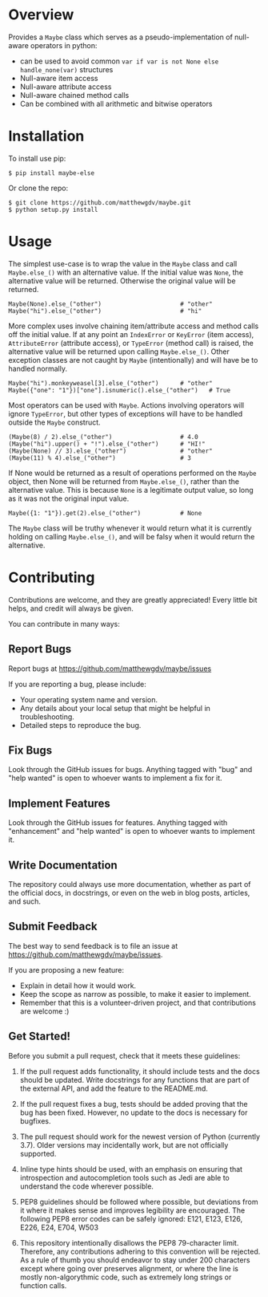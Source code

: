 Overview
====================

Provides a `Maybe` class which serves as a pseudo-implementation of null-aware operators in python:

* can be used to avoid common `var if var is not None else handle_none(var)` structures
* Null-aware item access
* Null-aware attribute access
* Null-aware chained method calls
* Can be combined with all arithmetic and bitwise operators

Installation
====================

To install use pip:

    $ pip install maybe-else


Or clone the repo:

    $ git clone https://github.com/matthewgdv/maybe.git
    $ python setup.py install


Usage
====================

The simplest use-case is to wrap the value in the `Maybe` class and call `Maybe.else_()` with an alternative value. If the initial value was `None`,
the alternative value will be returned. Otherwise the original value will be returned.

    Maybe(None).else_("other")                      # "other"
    Maybe("hi").else_("other")                      # "hi"

More complex uses involve chaining item/attribute access and method calls off the initial value.
If at any point an `IndexError` or `KeyError` (item access), `AttributeError` (attribute access), or `TypeError` (method call) is raised, the alternative value will be returned
upon calling `Maybe.else_()`. Other exception classes are not caught by `Maybe` (intentionally) and will have be to handled normally.

    Maybe("hi").monkeyweasel[3].else_("other")      # "other"
    Maybe({"one": "1"})["one"].isnumeric().else_("other")   # True

Most operators can be used with `Maybe`. Actions involving operators will ignore `TypeError`, but other types of exceptions will have to be handled outside the `Maybe` construct.

    (Maybe(8) / 2).else_("other")                   # 4.0
    (Maybe("hi").upper() + "!").else_("other")      # "HI!"
    (Maybe(None) // 3).else_("other")               # "other"
    (Maybe(11) % 4).else_("other")                  # 3

If None would be returned as a result of operations performed on the `Maybe` object, then None will be returned from `Maybe.else_()`, rather than the alternative value.
This is because `None` is a legitimate output value, so long as it was not the original input value.

    Maybe({1: "1"}).get(2).else_("other")           # None

The `Maybe` class will be truthy whenever it would return what it is currently holding on calling `Maybe.else_()`, and will be falsy when it would return the alternative.

Contributing
====================

Contributions are welcome, and they are greatly appreciated! Every little bit helps, and credit will always be given.

You can contribute in many ways:

Report Bugs
--------------------

Report bugs at https://github.com/matthewgdv/maybe/issues

If you are reporting a bug, please include:

* Your operating system name and version.
* Any details about your local setup that might be helpful in troubleshooting.
* Detailed steps to reproduce the bug.

Fix Bugs
--------------------

Look through the GitHub issues for bugs. Anything tagged with "bug" and "help wanted" is open to whoever wants to implement a fix for it.

Implement Features
--------------------

Look through the GitHub issues for features. Anything tagged with "enhancement" and "help wanted" is open to whoever wants to implement it.

Write Documentation
--------------------

The repository could always use more documentation, whether as part of the official docs, in docstrings, or even on the web in blog posts, articles, and such.

Submit Feedback
--------------------

The best way to send feedback is to file an issue at https://github.com/matthewgdv/maybe/issues.

If you are proposing a new feature:

* Explain in detail how it would work.
* Keep the scope as narrow as possible, to make it easier to implement.
* Remember that this is a volunteer-driven project, and that contributions are welcome :)

Get Started!
--------------------

Before you submit a pull request, check that it meets these guidelines:

1.  If the pull request adds functionality, it should include tests and the docs should be updated. Write docstrings for any functions that are part of the external API, and add
    the feature to the README.md.

2.  If the pull request fixes a bug, tests should be added proving that the bug has been fixed. However, no update to the docs is necessary for bugfixes.

3.  The pull request should work for the newest version of Python (currently 3.7). Older versions may incidentally work, but are not officially supported.

4.  Inline type hints should be used, with an emphasis on ensuring that introspection and autocompletion tools such as Jedi are able to understand the code wherever possible.

5.  PEP8 guidelines should be followed where possible, but deviations from it where it makes sense and improves legibility are encouraged. The following PEP8 error codes can be
    safely ignored: E121, E123, E126, E226, E24, E704, W503

6.  This repository intentionally disallows the PEP8 79-character limit. Therefore, any contributions adhering to this convention will be rejected. As a rule of thumb you should
    endeavor to stay under 200 characters except where going over preserves alignment, or where the line is mostly non-algorythmic code, such as extremely long strings or function
    calls.
